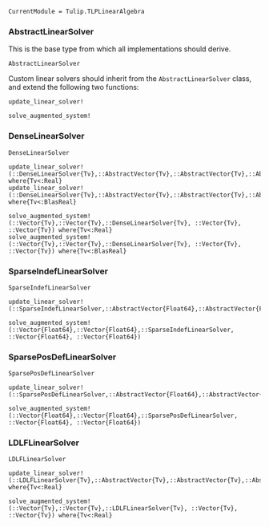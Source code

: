 ```@meta
CurrentModule = Tulip.TLPLinearAlgebra
```

### AbstractLinearSolver

This is the base type from which all implementations should derive.

```@docs
AbstractLinearSolver
```

Custom linear solvers should inherit from the `AbstractLinearSolver` class,
and extend the following two functions:

```@docs
update_linear_solver!
```

```@docs
solve_augmented_system!
```

### DenseLinearSolver

```@docs
DenseLinearSolver
```

```@docs
update_linear_solver!(::DenseLinearSolver{Tv},::AbstractVector{Tv},::AbstractVector{Tv},::AbstractVector{Tv}) where{Tv<:Real}
update_linear_solver!(::DenseLinearSolver{Tv},::AbstractVector{Tv},::AbstractVector{Tv},::AbstractVector{Tv}) where{Tv<:BlasReal}
```

```@docs
solve_augmented_system!(::Vector{Tv},::Vector{Tv},::DenseLinearSolver{Tv}, ::Vector{Tv}, ::Vector{Tv}) where{Tv<:Real}
solve_augmented_system!(::Vector{Tv},::Vector{Tv},::DenseLinearSolver{Tv}, ::Vector{Tv}, ::Vector{Tv}) where{Tv<:BlasReal}
```

### SparseIndefLinearSolver

```@docs
SparseIndefLinearSolver
```

```@docs
update_linear_solver!(::SparseIndefLinearSolver,::AbstractVector{Float64},::AbstractVector{Float64},::AbstractVector{Float64})
```

```@docs
solve_augmented_system!(::Vector{Float64},::Vector{Float64},::SparseIndefLinearSolver, ::Vector{Float64}, ::Vector{Float64})
```



### SparsePosDefLinearSolver

```@docs
SparsePosDefLinearSolver
```

```@docs
update_linear_solver!(::SparsePosDefLinearSolver,::AbstractVector{Float64},::AbstractVector{Float64},::AbstractVector{Float64})
```

```@docs
solve_augmented_system!(::Vector{Float64},::Vector{Float64},::SparsePosDefLinearSolver, ::Vector{Float64}, ::Vector{Float64})
```

### LDLFLinearSolver

```@docs
LDLFLinearSolver
```

```@docs
update_linear_solver!(::LDLFLinearSolver{Tv},::AbstractVector{Tv},::AbstractVector{Tv},::AbstractVector{Tv}) where{Tv<:Real}
```

```@docs
solve_augmented_system!(::Vector{Tv},::Vector{Tv},::LDLFLinearSolver{Tv}, ::Vector{Tv}, ::Vector{Tv}) where{Tv<:Real}
```